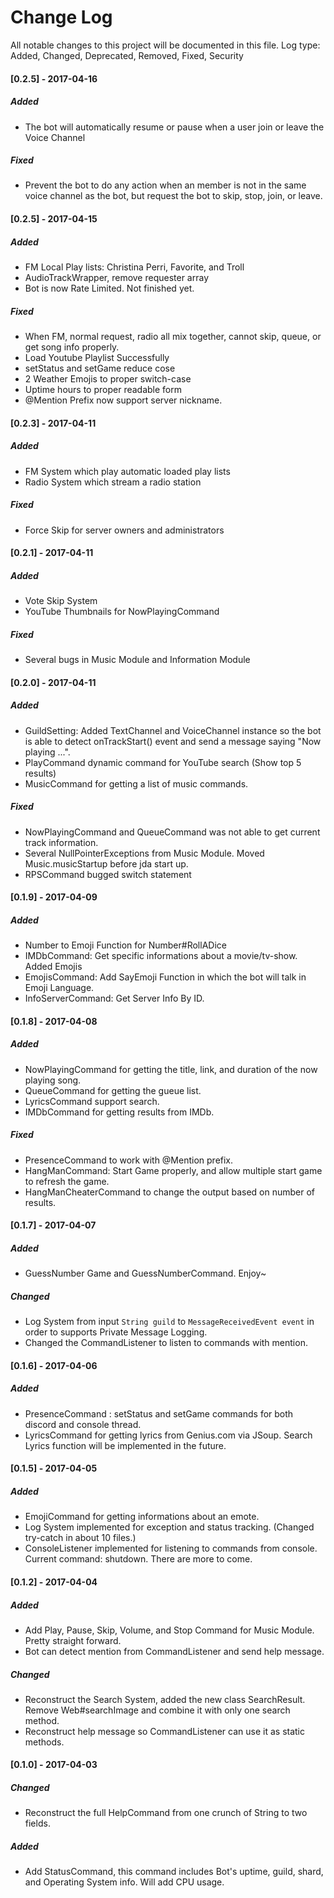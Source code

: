 # Change Log
All notable changes to this project will be documented in this file.
Log type: Added, Changed, Deprecated, Removed, Fixed, Security

#### [0.2.5] - 2017-04-16
##### Added
- The bot will automatically resume or pause when a user join or leave the Voice Channel
##### Fixed
- Prevent the bot to do any action when an member is not in the same voice channel 
  as the bot, but request the bot to skip, stop, join, or leave.

#### [0.2.5] - 2017-04-15
##### Added 
- FM Local Play lists: Christina Perri, Favorite, and Troll
- AudioTrackWrapper, remove requester array
- Bot is now Rate Limited. Not finished yet.
##### Fixed
- When FM, normal request, radio all mix together, cannot skip, queue, or get song info properly.
- Load Youtube Playlist Successfully
- setStatus and setGame reduce cose
- 2 Weather Emojis to proper switch-case
- Uptime hours to proper readable form
- @Mention Prefix now support server nickname.

#### [0.2.3] - 2017-04-11
##### Added 
- FM System which play automatic loaded play lists
- Radio System which stream a radio station
##### Fixed
- Force Skip for server owners and administrators

#### [0.2.1] - 2017-04-11
##### Added 
- Vote Skip System
- YouTube Thumbnails for NowPlayingCommand
##### Fixed
- Several bugs in Music Module and Information Module

#### [0.2.0] - 2017-04-11
##### Added 
- GuildSetting: Added TextChannel and VoiceChannel instance so the bot is able to detect 
  onTrackStart() event and send a message saying "Now playing ...".
- PlayCommand dynamic command for YouTube search (Show top 5 results)
- MusicCommand for getting a list of music commands.
##### Fixed
- NowPlayingCommand and QueueCommand was not able to get current track information.
- Several NullPointerExceptions from Music Module. Moved Music.musicStartup before jda start up.
- RPSCommand bugged switch statement

#### [0.1.9] - 2017-04-09
##### Added 
- Number to Emoji Function for Number#RollADice
- IMDbCommand: Get specific informations about a movie/tv-show. Added Emojis
- EmojisCommand: Add SayEmoji Function in which the bot will talk in Emoji Language.
- InfoServerCommand: Get Server Info By ID.

#### [0.1.8] - 2017-04-08
##### Added 
- NowPlayingCommand for getting the title, link, and duration of the now playing song.
- QueueCommand for getting the gueue list.
- LyricsCommand support search.
- IMDbCommand for getting results from IMDb.
##### Fixed
- PresenceCommand to work with @Mention prefix.
- HangManCommand: Start Game properly, and allow multiple start game to refresh the game.
- HangManCheaterCommand to change the output based on number of results.

#### [0.1.7] - 2017-04-07
##### Added 
- GuessNumber Game and GuessNumberCommand. Enjoy~
##### Changed
- Log System from input `String guild` to `MessageReceivedEvent event` in order to supports Private Message Logging.
- Changed the CommandListener to listen to commands with mention. 

#### [0.1.6] - 2017-04-06
##### Added 
- PresenceCommand : setStatus and setGame commands for both discord and console thread.
- LyricsCommand for getting lyrics from Genius.com via JSoup. Search Lyrics function will be implemented in the future.

#### [0.1.5] - 2017-04-05
##### Added 
- EmojiCommand for getting informations about an emote.
- Log System implemented for exception and status tracking. (Changed try-catch in about 10 files.)
- ConsoleListener implemented for listening to commands from console. Current command: shutdown. There are more to come.

#### [0.1.2] - 2017-04-04
##### Added
- Add Play, Pause, Skip, Volume, and Stop Command for Music Module. Pretty straight forward.
- Bot can detect mention from CommandListener and send help message.
##### Changed
- Reconstruct the Search System, added the new class SearchResult. Remove Web#searchImage and combine it 
  with only one search method.
- Reconstruct help message so CommandListener can use it as static methods.

#### [0.1.0] - 2017-04-03
##### Changed
- Reconstruct the full HelpCommand from one crunch of String to two fields.
##### Added
- Add StatusCommand, this command includes Bot's uptime, guild, shard, and Operating System info. Will add CPU usage.